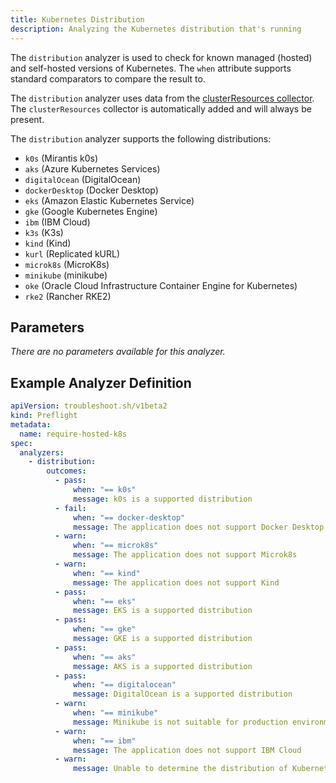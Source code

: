 ```yaml
---
title: Kubernetes Distribution
description: Analyzing the Kubernetes distribution that's running
---
```


The `distribution` analyzer is used to check for known managed (hosted) and self-hosted versions of Kubernetes.
The `when` attribute supports standard comparators to compare the result to.

The `distribution` analyzer uses data from the [clusterResources collector](https://troubleshoot.sh/collect/cluster-resources).
The `clusterResources` collector is automatically added and will always be present.

The `distribution` analyzer supports the following distributions:

* `k0s` (Mirantis k0s)
* `aks` (Azure Kubernetes Services)
* `digitalOcean` (DigitalOcean)
* `dockerDesktop` (Docker Desktop)
* `eks` (Amazon Elastic Kubernetes Service)
* `gke` (Google Kubernetes Engine)
* `ibm` (IBM Cloud)
* `k3s` (K3s)
* `kind` (Kind)
* `kurl` (Replicated kURL)
* `microk8s` (MicroK8s)
* `minikube` (minikube)
* `oke` (Oracle Cloud Infrastructure Container Engine for Kubernetes)
* `rke2` (Rancher RKE2)

## Parameters

*There are no parameters available for this analyzer.*

## Example Analyzer Definition

```yaml
apiVersion: troubleshoot.sh/v1beta2
kind: Preflight
metadata:
  name: require-hosted-k8s
spec:
  analyzers:
    - distribution:
        outcomes:
          - pass:
              when: "== k0s"
              message: k0s is a supported distribution
          - fail:
              when: "== docker-desktop"
              message: The application does not support Docker Desktop
          - warn:
              when: "== microk8s"
              message: The application does not support Microk8s
          - warn:
              when: "== kind"
              message: The application does not support Kind
          - pass:
              when: "== eks"
              message: EKS is a supported distribution
          - pass:
              when: "== gke"
              message: GKE is a supported distribution
          - pass:
              when: "== aks"
              message: AKS is a supported distribution
          - pass:
              when: "== digitalocean"
              message: DigitalOcean is a supported distribution
          - warn:
              when: "== minikube"
              message: Minikube is not suitable for production environments
          - warn:
              when: "== ibm"
              message: The application does not support IBM Cloud
          - warn:
              message: Unable to determine the distribution of Kubernetes
```